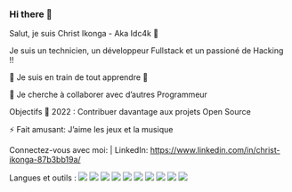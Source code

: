 ### Hi there 👋

Salut, je suis Christ Ikonga - Aka Idc4k 👋


Je suis un technicien, un développeur Fullstack et un passioné de Hacking !!

🌱 Je suis en train de tout apprendre 🤣

👯 Je cherche à collaborer avec d’autres Programmeur

Objectifs 🥅 2022 : Contribuer davantage aux projets Open Source

⚡ Fait amusant: J’aime les jeux et la musique 

Connectez-vous avec moi:
| LinkedIn: https://www.linkedin.com/in/christ-ikonga-87b3bb19a/


Langues et outils :
<img src="https://img.icons8.com/color/96/000000/django.png"/>
<img src="https://img.icons8.com/color/96/000000/php.png"/>
<img src="https://img.icons8.com/color/96/000000/java-coffee-cup-logo--v1.png"/>
<img src="https://img.icons8.com/color/96/000000/html-5--v2.png"/>
<img src="https://img.icons8.com/color/96/000000/git.png"/>
<img src="https://img.icons8.com/color/96/000000/python.png"/>
<img src="https://img.icons8.com/color/96/000000/postgreesql.png"/>
<img src="https://img.icons8.com/color/96/000000/mysql-logo.png"/>
<img src="https://img.icons8.com/color/96/000000/javascript--v1.png"/>
<img src="https://img.icons8.com/color/96/000000/c-programming.png"/>

